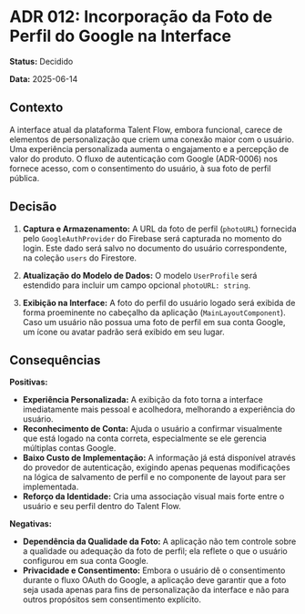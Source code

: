 # ADR 012: Incorporação da Foto de Perfil do Google na Interface

**Status:** Decidido

**Data:** 2025-06-14

## Contexto

A interface atual da plataforma Talent Flow, embora funcional, carece de elementos de personalização que criem uma conexão maior com o usuário. Uma experiência personalizada aumenta o engajamento e a percepção de valor do produto. O fluxo de autenticação com Google (ADR-0006) nos fornece acesso, com o consentimento do usuário, à sua foto de perfil pública.

## Decisão

1.  **Captura e Armazenamento:** A URL da foto de perfil (`photoURL`) fornecida pelo `GoogleAuthProvider` do Firebase será capturada no momento do login. Este dado será salvo no documento do usuário correspondente, na coleção `users` do Firestore.

2.  **Atualização do Modelo de Dados:** O modelo `UserProfile` será estendido para incluir um campo opcional `photoURL: string`.

3.  **Exibição na Interface:** A foto do perfil do usuário logado será exibida de forma proeminente no cabeçalho da aplicação (`MainLayoutComponent`). Caso um usuário não possua uma foto de perfil em sua conta Google, um ícone ou avatar padrão será exibido em seu lugar.

## Consequências

**Positivas:**
* **Experiência Personalizada:** A exibição da foto torna a interface imediatamente mais pessoal e acolhedora, melhorando a experiência do usuário.
* **Reconhecimento de Conta:** Ajuda o usuário a confirmar visualmente que está logado na conta correta, especialmente se ele gerencia múltiplas contas Google.
* **Baixo Custo de Implementação:** A informação já está disponível através do provedor de autenticação, exigindo apenas pequenas modificações na lógica de salvamento de perfil e no componente de layout para ser implementada.
* **Reforço da Identidade:** Cria uma associação visual mais forte entre o usuário e seu perfil dentro do Talent Flow.

**Negativas:**
* **Dependência da Qualidade da Foto:** A aplicação não tem controle sobre a qualidade ou adequação da foto de perfil; ela reflete o que o usuário configurou em sua conta Google.
* **Privacidade e Consentimento:** Embora o usuário dê o consentimento durante o fluxo OAuth do Google, a aplicação deve garantir que a foto seja usada apenas para fins de personalização da interface e não para outros propósitos sem consentimento explícito.